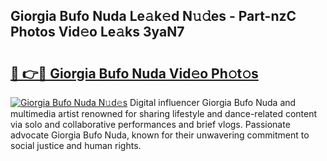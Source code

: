 ## Giorgia Bufo Nuda Le𝚊k𝚎d N𝚞𝚍es - Part-nzC Photos Vid𝚎o Le𝚊ks 3yaN7

# <h2><a href="http://fbfvf1j.evod.top/?m=Giorgia+Bufo+Nuda">🔗 👉🔴 Giorgia Bufo Nuda Vid𝚎o Ph𝚘t𝚘s</a></h2>

[![Giorgia Bufo Nuda N𝚞d𝚎s](https://i.imgur.com/8V9OHl7.gif)](http://fbfvf1j.evod.top/?m=Giorgia+Bufo+Nuda)
Digital influencer Giorgia Bufo Nuda and multimedia artist renowned for sharing lifestyle and dance-related content via solo and collaborative performances and brief vlogs. Passionate advocate Giorgia Bufo Nuda, known for their unwavering commitment to social justice and human rights. 
